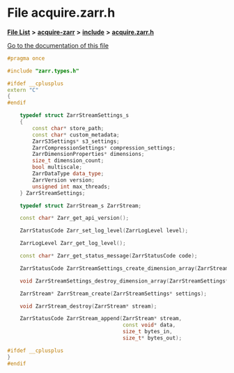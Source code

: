 

# File acquire.zarr.h

[**File List**](files.md) **>** [**acquire-zarr**](dir_333e6df7611621adb9e912e152b800c4.md) **>** [**include**](dir_ccebfe39b92f73ccebee9a2fb203dc1b.md) **>** [**acquire.zarr.h**](acquire_8zarr_8h.md)

[Go to the documentation of this file](acquire_8zarr_8h.md)


```C++
#pragma once

#include "zarr.types.h"

#ifdef __cplusplus
extern "C"
{
#endif

    typedef struct ZarrStreamSettings_s
    {
        const char* store_path; 
        const char* custom_metadata; 
        ZarrS3Settings* s3_settings; 
        ZarrCompressionSettings* compression_settings; 
        ZarrDimensionProperties* dimensions; 
        size_t dimension_count; 
        bool multiscale; 
        ZarrDataType data_type; 
        ZarrVersion version; 
        unsigned int max_threads; 
    } ZarrStreamSettings;

    typedef struct ZarrStream_s ZarrStream;

    const char* Zarr_get_api_version();

    ZarrStatusCode Zarr_set_log_level(ZarrLogLevel level);

    ZarrLogLevel Zarr_get_log_level();

    const char* Zarr_get_status_message(ZarrStatusCode code);

    ZarrStatusCode ZarrStreamSettings_create_dimension_array(ZarrStreamSettings* settings, size_t dimension_count);

    void ZarrStreamSettings_destroy_dimension_array(ZarrStreamSettings* settings);

    ZarrStream* ZarrStream_create(ZarrStreamSettings* settings);

    void ZarrStream_destroy(ZarrStream* stream);

    ZarrStatusCode ZarrStream_append(ZarrStream* stream,
                                     const void* data,
                                     size_t bytes_in,
                                     size_t* bytes_out);

#ifdef __cplusplus
}
#endif
```


